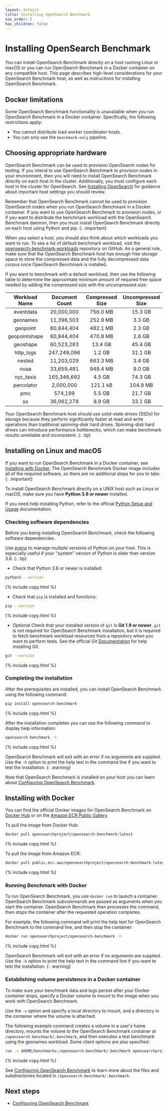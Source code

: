```yaml
---
layout: default
title: Installing OpenSearch Benchmark
nav_order: 5
has_children: false
---
```


# Installing OpenSearch Benchmark

You can install OpenSearch Benchmark directly on a host running Linux or macOS or you can run OpenSearch Benchmark in a Docker container on any compatible host. This page describes high-level considerations for your OpenSearch Benchmark host, as well as instructions for installing OpenSearch Benchmark.

## Docker limitations

Some OpenSearch Benchmark functionality is unavailable when you run OpenSearch Benchmark in a Docker container. Specifically, the following restrictions apply:
- You cannot distribute load worker coordinator hosts.
- You can only use the `benchmark-only` pipeline.

## Choosing appropriate hardware

OpenSearch Benchmark can be used to provision OpenSearch nodes for testing. If you intend to use OpenSearch Benchmark to provision nodes in your environment, then you will need to install OpenSearch Benchmark directly on each host in the cluster. Additionally, you must configure each host in the cluster for OpenSearch. See [Installing OpenSearch]({{site.url}}{{site.baseurl}}/install-and-configure/install-opensearch/index/) for guidance about important host settings you should review.

Remember that OpenSearch Benchmark cannot be used to provision OpenSearch nodes when you run OpenSearch Benchmark in a Docker container. If you want to use OpenSearch Benchmark to provision nodes, or if you want to distribute the benchmark workload with the OpenSearch Benchmark daemon, then you must install OpenSearch Benchmark directly on each host using Python and pip.
{: .important}

When you select a host, you should also think about which workloads you want to run. To see a list of default benchmark workload, visit the [opensearch-benchmark-workloads](https://github.com/opensearch-project/opensearch-benchmark-workloads) repository on GitHub. As a general rule, make sure that the OpenSearch Benchmark host has enough free storage space to store the compressed data and the fully decompressed data corpus once OpenSearch Benchmark is installed.

If you want to benchmark with a default workload, then use the following table to determine the approximate minimum amount of required free space needed by adding the compressed size with the uncompressed size:

| Workload Name | Document Count | Compressed Size | Uncompressed Size |
| :----: | :----: | :----: | :----: |
| eventdata | 20,000,000 | 756.0 MB | 15.3 GB |
| geonames | 11,396,503 | 252.9 MB | 3.3 GB |
| geopoint | 60,844,404 | 482.1 MB | 2.3 GB |
| geopointshape | 60,844,404 | 470.8 MB | 2.6 GB |
| geoshape | 60,523,283 | 13.4 GB | 45.4 GB |
| http_logs | 247,249,096 | 1.2 GB | 31.1 GB |
| nested | 11,203,029 | 663.3 MB | 3.4 GB |
| noaa | 33,659,481 | 949.4 MB | 9.0 GB |
| nyc_taxis | 165,346,692 | 4.5 GB | 74.3 GB |
| percolator | 2,000,000 | 121.1 kB | 104.9 MB |
| pmc | 574,199 | 5.5 GB | 21.7 GB |
| so | 36,062,278 | 8.9 GB | 33.1 GB |

Your OpenSearch Benchmark host should use solid-state drives (SSDs) for storage because they perform significantly faster at read and write operations than traditional spinning-disk hard drives. Spinning-disk hard drives can introduce performance bottlenecks, which can make benchmark results unreliable and inconsistent.
{: .tip}

## Installing on Linux and macOS

If you want to run OpenSearch Benchmark in a Docker container, see [Installing with Docker](#installing-with-docker). The OpenSearch Benchmark Docker image includes all of the required software, so there are no additional steps for you to take.
{: .important}

To install OpenSearch Benchmark directly on a UNIX host such as Linux or macOS, make sure you have **Python 3.8 or newer** installed. 

If you need help installing Python, refer to the official [Python Setup and Usage](https://docs.python.org/3/using/index.html) documentation. 

### Checking software dependencies

Before you being installing OpenSearch Benchmark, check the following software dependencies.

Use [pyenv](https://github.com/pyenv/pyenv) to manage multiple versions of Python on your host. This is especially useful if your "system" version of Python is older than version 3.8.
{: .tip}

- Check that Python 3.8 or newer is installed:

```bash
python3 --version
```
{% include copy.html %}

- Check that `pip` is installed and functions:

```bash
pip --version
```
{% include copy.html %}

- _Optional_ Check that your installed version of `git` is **Git 1.9 or newer**. `git` is not required for OpenSearch Benchmark installation, but it is required to fetch benchmark workload resources from a repository when you want to perform tests. See the official Git [Documentation](https://git-scm.com/doc) for help installing Git. 

```bash
git --version
```
{% include copy.html %}

### Completing the installation

After the prerequisites are installed, you can install OpenSearch Benchmark using the following command:
```bash
pip install opensearch-benchmark
```
{% include copy.html %}

After the installation completes you can use the following command to display help information:
```bash
opensearch-benchmark -h
```
{% include copy.html %}

OpenSearch Benchmark will exit with an error if no arguments are supplied. Use the `-h` option to print the help text in the command line if you want to test the installation.
{: .warning}

Now that OpenSearch Benchmark is installed on your host you can learn about [Configuring OpenSearch Benchmark]({{site.url}}{{site.baseurl}}/tuning-your-cluster/opensearch-benchmark/configuring-benchmark/).

## Installing with Docker

You can find the official Docker images for OpenSearch Benchmark on [Docker Hub](https://hub.docker.com/r/opensearchproject/opensearch-benchmark) or on the [Amazon ECR Public Gallery](https://gallery.ecr.aws/opensearchproject/opensearch-benchmark).

To pull the image from Docker Hub:

```bash
docker pull opensearchproject/opensearch-benchmark:latest
```
{% include copy.html %}

To pull the image from Amazon ECR:

```bash
docker pull public.ecr.aws/opensearchproject/opensearch-benchmark:latest
```
{% include copy.html %}

### Running Benchmark with Docker

To run OpenSearch Benchmark, you use `docker run` to launch a container. OpenSearch Benchmark subcommands are passed as arguments when you start the container. OpenSearch Benchmark then processes the command, then stops the container after the requested operation completes.

For example, the following command will print the help text for OpenSearch Benchmark to the command line, and then stop the container:
```bash
docker run opensearchproject/opensearch-benchmark -h
```
{% include copy.html %}

OpenSearch Benchmark will exit with an error if no arguments are supplied. Use the `-h` option to print the help text in the command line if you want to test the installation.
{: .warning}

### Establishing volume persistence in a Docker container

To make sure your benchmark data and logs persist after your Docker container stops, specify a Docker volume to mount to the image when you work with OpenSearch Benchmark.

Use the `-v` option and specify a local directory to mount, and a directory in the container where the volume is attached.

The following example command creates a volume in a user's home directory, mounts the volume to the OpenSearch Benchmark container at `/opensearch-benchmark/.benchmark`, and then executes a test benchmark using the geonames workload. Some client options are also specified:

```bash
run -v $HOME/benchmarks:/opensearch-benchmark/.benchmark opensearchproject/opensearch-benchmark execute_test --target-hosts https://198.51.100.25:9200 --pipeline benchmark-only --workload geonames --client-options basic_auth_user:admin,basic_auth_password:admin,verify_certs:false --test-mode
```
{% include copy.html %}

See [Configuring OpenSearch Benchmark]({{site.url}}{{site.baseurl}}/benchmark/configuring-benchmark/) to learn more about the files and subdirectories located in `/opensearch-benchmark/.benchmark`.

## Next steps

- [Configuring OpenSearch Benchmark]({{site.url}}{{site.baseurl}}/benchmark/configuring-benchmark/)